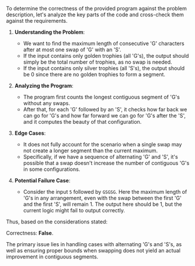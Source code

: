 To determine the correctness of the provided program against the problem description, let's analyze the key parts of the code and cross-check them against the requirements.

1. **Understanding the Problem**:
   - We want to find the maximum length of consecutive 'G' characters after at most one swap of 'G' with an 'S'.
   - If the input contains only golden trophies (all 'G's), the output should simply be the total number of trophies, as no swap is needed.
   - If the input contains only silver trophies (all 'S's), the output should be 0 since there are no golden trophies to form a segment.

2. **Analyzing the Program**:
   - The program first counts the longest contiguous segment of 'G's without any swaps.
   - After that, for each 'G' followed by an 'S', it checks how far back we can go for 'G's and how far forward we can go for 'G's after the 'S', and it computes the beauty of that configuration.

3. **Edge Cases**:
   - It does not fully account for the scenario when a single swap may not create a longer segment than the current maximum.
   - Specifically, if we have a sequence of alternating 'G' and 'S', it's possible that a swap doesn't increase the number of contiguous 'G's in some configurations.

4. **Potential Failure Case**:
   - Consider the input `5` followed by `GSGSG`. Here the maximum length of 'G's in any arrangement, even with the swap between the first 'G' and the first 'S', will remain 1. The output here should be 1, but the current logic might fail to output correctly.

Thus, based on the considerations stated:

Correctness: **False**. 

The primary issue lies in handling cases with alternating 'G's and 'S's, as well as ensuring proper bounds when swapping does not yield an actual improvement in contiguous segments.